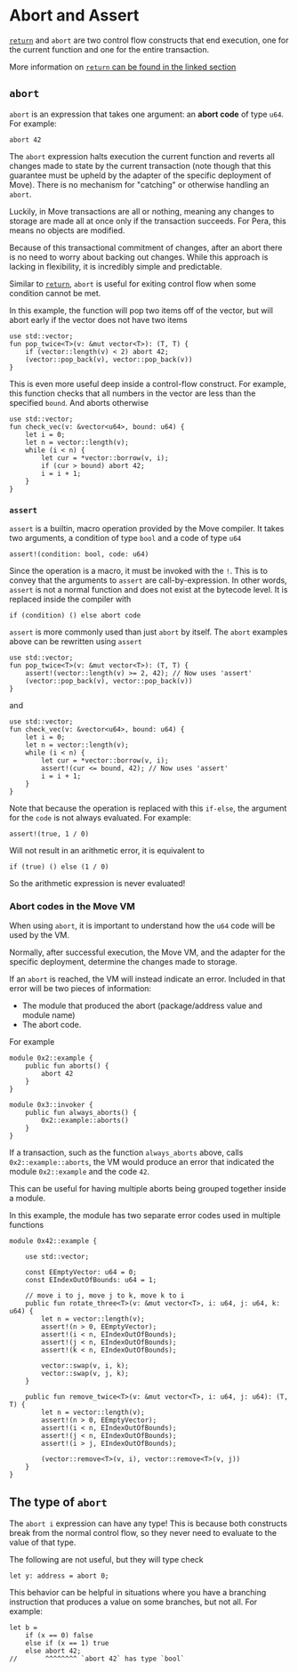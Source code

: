 # Abort and Assert

[`return`](./functions.md) and `abort` are two control flow constructs that end execution, one for
the current function and one for the entire transaction.

More information on [`return` can be found in the linked section](./functions.md#return-expression)

## `abort`

`abort` is an expression that takes one argument: an **abort code** of type `u64`. For example:

```move
abort 42
```

The `abort` expression halts execution the current function and reverts all changes made to state by
the current transaction (note though that this guarantee must be upheld by the adapter of the
specific deployment of Move). There is no mechanism for "catching" or otherwise handling an `abort`.

Luckily, in Move transactions are all or nothing, meaning any changes to storage are made all at
once only if the transaction succeeds. For Pera, this means no objects are modified.

Because of this transactional commitment of changes, after an abort there is no need to worry about
backing out changes. While this approach is lacking in flexibility, it is incredibly simple and
predictable.

Similar to [`return`](./functions.md), `abort` is useful for exiting control flow when some
condition cannot be met.

In this example, the function will pop two items off of the vector, but will abort early if the
vector does not have two items

```move=
use std::vector;
fun pop_twice<T>(v: &mut vector<T>): (T, T) {
    if (vector::length(v) < 2) abort 42;
    (vector::pop_back(v), vector::pop_back(v))
}
```

This is even more useful deep inside a control-flow construct. For example, this function checks
that all numbers in the vector are less than the specified `bound`. And aborts otherwise

```move=
use std::vector;
fun check_vec(v: &vector<u64>, bound: u64) {
    let i = 0;
    let n = vector::length(v);
    while (i < n) {
        let cur = *vector::borrow(v, i);
        if (cur > bound) abort 42;
        i = i + 1;
    }
}
```

### `assert`

`assert` is a builtin, macro operation provided by the Move compiler. It takes two arguments, a
condition of type `bool` and a code of type `u64`

```move
assert!(condition: bool, code: u64)
```

Since the operation is a macro, it must be invoked with the `!`. This is to convey that the
arguments to `assert` are call-by-expression. In other words, `assert` is not a normal function and
does not exist at the bytecode level. It is replaced inside the compiler with

```move
if (condition) () else abort code
```

`assert` is more commonly used than just `abort` by itself. The `abort` examples above can be
rewritten using `assert`

```move=
use std::vector;
fun pop_twice<T>(v: &mut vector<T>): (T, T) {
    assert!(vector::length(v) >= 2, 42); // Now uses 'assert'
    (vector::pop_back(v), vector::pop_back(v))
}
```

and

```move=
use std::vector;
fun check_vec(v: &vector<u64>, bound: u64) {
    let i = 0;
    let n = vector::length(v);
    while (i < n) {
        let cur = *vector::borrow(v, i);
        assert!(cur <= bound, 42); // Now uses 'assert'
        i = i + 1;
    }
}
```

Note that because the operation is replaced with this `if-else`, the argument for the `code` is not
always evaluated. For example:

```move
assert!(true, 1 / 0)
```

Will not result in an arithmetic error, it is equivalent to

```move
if (true) () else (1 / 0)
```

So the arithmetic expression is never evaluated!

### Abort codes in the Move VM

When using `abort`, it is important to understand how the `u64` code will be used by the VM.

Normally, after successful execution, the Move VM, and the adapter for the specific deployment,
determine the changes made to storage.

If an `abort` is reached, the VM will instead indicate an error. Included in that error will be two
pieces of information:

- The module that produced the abort (package/address value and module name)
- The abort code.

For example

```move=
module 0x2::example {
    public fun aborts() {
        abort 42
    }
}

module 0x3::invoker {
    public fun always_aborts() {
        0x2::example::aborts()
    }
}
```

If a transaction, such as the function `always_aborts` above, calls `0x2::example::aborts`, the VM
would produce an error that indicated the module `0x2::example` and the code `42`.

This can be useful for having multiple aborts being grouped together inside a module.

In this example, the module has two separate error codes used in multiple functions

```move=
module 0x42::example {

    use std::vector;

    const EEmptyVector: u64 = 0;
    const EIndexOutOfBounds: u64 = 1;

    // move i to j, move j to k, move k to i
    public fun rotate_three<T>(v: &mut vector<T>, i: u64, j: u64, k: u64) {
        let n = vector::length(v);
        assert!(n > 0, EEmptyVector);
        assert!(i < n, EIndexOutOfBounds);
        assert!(j < n, EIndexOutOfBounds);
        assert!(k < n, EIndexOutOfBounds);

        vector::swap(v, i, k);
        vector::swap(v, j, k);
    }

    public fun remove_twice<T>(v: &mut vector<T>, i: u64, j: u64): (T, T) {
        let n = vector::length(v);
        assert!(n > 0, EEmptyVector);
        assert!(i < n, EIndexOutOfBounds);
        assert!(j < n, EIndexOutOfBounds);
        assert!(i > j, EIndexOutOfBounds);

        (vector::remove<T>(v, i), vector::remove<T>(v, j))
    }
}
```

## The type of `abort`

The `abort i` expression can have any type! This is because both constructs break from the normal
control flow, so they never need to evaluate to the value of that type.

The following are not useful, but they will type check

```move
let y: address = abort 0;
```

This behavior can be helpful in situations where you have a branching instruction that produces a
value on some branches, but not all. For example:

```move
let b =
    if (x == 0) false
    else if (x == 1) true
    else abort 42;
//       ^^^^^^^^ `abort 42` has type `bool`
```
